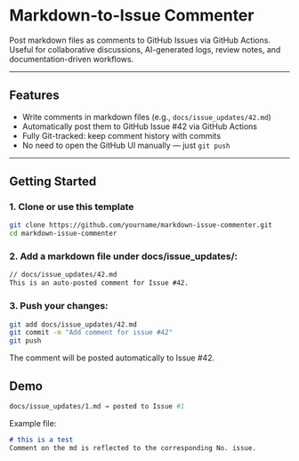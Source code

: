 # Markdown-to-Issue Commenter

Post markdown files as comments to GitHub Issues via GitHub Actions.  
Useful for collaborative discussions, AI-generated logs, review notes, and documentation-driven workflows.

---

## Features

- Write comments in markdown files (e.g., `docs/issue_updates/42.md`)
- Automatically post them to GitHub Issue #42 via GitHub Actions
- Fully Git-tracked: keep comment history with commits
- No need to open the GitHub UI manually — just `git push`

---

## Getting Started

### 1. Clone or use this template

```bash
git clone https://github.com/yourname/markdown-issue-commenter.git
cd markdown-issue-commenter
```

### 2. Add a markdown file under docs/issue_updates/:
```markdown
// docs/issue_updates/42.md
This is an auto-posted comment for Issue #42.
```
### 3. Push your changes:
```bash
git add docs/issue_updates/42.md
git commit -m "Add comment for issue #42"
git push
```

The comment will be posted automatically to Issue #42.

## Demo
```bash
docs/issue_updates/1.md → posted to Issue #1
```
Example file:
```markdown
# this is a test
Comment on the md is reflected to the corresponding No. issue.
```